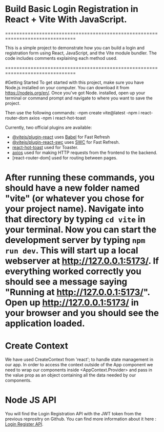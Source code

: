 # Build Basic Login Registration in React + Vite With JavaScript.
===============================================================================

This is a simple project to demonstrate how you can build a login and registration form using React,
JavaScript, and the Vite module bundler. The code includes comments explaining each method used.

===============================================================================

#Getting Started
To get started with this project, make sure you have Node.js installed on your computer. You
can download it from https://nodejs.org/en/. Once you've got Node.
installed, open up your terminal or command prompt and navigate to where you want to save the project.

Then use the following commands:
-npm create vite@latest
-npm i react-router-dom axios 
-npm i react-hot-toast


Currently, two official plugins are available:
- [@vitejs/plugin-react](https://github.com/vitejs/vite-plugin-react/blob/main/packages/plugin-react/README.md) uses [Babel](https://babeljs.io/) for Fast Refresh
- [@vitejs/plugin-react-swc](https://github.com/vitejs/vite-plugin-react-swc) uses [SWC](https://swc.rs/) for Fast Refresh.
- [react-hot-toast](https://react-hot-toast.com/) used for Toaster.
- [axios](https://www.npmjs.com/package/axios) used for making HTTP requests from the frontend to the backend.
- [react-router-dom] used for routing between pages.</s>


After running these commands, you should have a new folder named "vite" (or whatever
you chose for your project name). Navigate into that directory by typing `cd vite`
in your terminal. Now you can start the development server by typing `npm run dev`. This will
start up a local webserver at http://127.0.0.1:5173/. If everything worked correctly
you should see a message saying "Running at http://127.0.0.1:5173/". Open up
http://127.0.0.1:5173/ in your browser and you should see the application loaded.
</s>
===============================================================================

# Create Context

We have used CreateContext from 'react'; to handle state management in our app. In order to access the context outside of
the App component we need to wrap our components inside <AppContext.Provider> and pass in the
value prop as an object containing all the data needed by our components.</s>


# Node JS API
You will find the Login Registration API with the JWT token from the previous reprositry on Github.
You can find more information about it here : [Login Register API](https://github.com/pooja2s/nodejs-express-mongodb-joi-jwt-bcryptjs).



